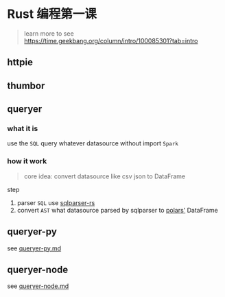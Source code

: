 # Rust 编程第一课
> learn more to see https://time.geekbang.org/column/intro/100085301?tab=intro

## httpie

## thumbor

## queryer
### what it is
use the `SQL` query whatever datasource without import `Spark`
### how it work
> core idea: convert datasource like csv json to DataFrame

step
1. parser `SQL` use [sqlparser-rs]("https://github.com/sqlparser-rs/sqlparser-rs")
2. convert `AST` what datasource parsed by sqlparser to [polars']("https://github.com/pola-rs/polars") DataFrame

## queryer-py
see [queryer-py.md]("https://github.com/ZingerLittleBee/rust-playground/tree/master/queryer-py")

## queryer-node
see [queryer-node.md]("https://github.com/ZingerLittleBee/rust-playground/tree/master/queryer-node")